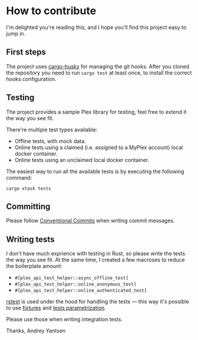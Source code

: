 # How to contribute

I'm delighted you're reading this, and I hope you'll find this project easy to jump in.

## First steps

The project uses [cargo-husky](https://crates.io/crates/cargo-husky) for managing the git
hooks. After you cloned the repository you need to run `cargo test` at least once, to
install the correct hooks configuration.

## Testing

The project provides a sample Plex library for testing, feel free to extend it the way you
see fit.

There're multiple test types available:

* Offline tests, with mock data.
* Online tests using a claimed (i.e. assigned to a MyPlex account) local docker container.
* Online tests using an unclaimed local docker container.

The easiest way to run all the available tests is by executing the following command:

```
cargo xtask tests
```

## Committing

Please follow [Conventional Commits](https://www.conventionalcommits.org/en/v1.0.0/) when writing commit
messages.

## Writing tests

I don't have much exprience with testing in Rust, so please write the tests the way you see fit.
At the same time, I created a few macroses to reduce the boilerplate amount:
* `#[plex_api_test_helper::async_offline_test]`
* `#[plex_api_test_helper::online_anonymous_test]`
* `#[plex_api_test_helper::online_authenticated_test]`

[rstest](http://docs.rs/rstest) is used under the hood for handling the tests — this way
it's possible to use [fixtures](https://docs.rs/rstest/latest/rstest/attr.rstest.html#injecting-fixtures) and
[tests parametrization](https://docs.rs/rstest/latest/rstest/attr.rstest.html#test-parametrized-cases).

Please use those when writing integration tests.

Thanks,
Andrey Yantsen

